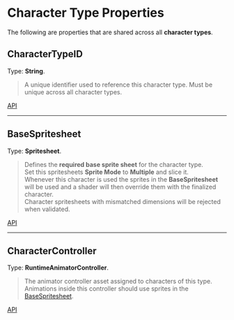 # Character Type Properties
The following are properties that are shared across all **character types**.    

## CharacterTypeID
Type: **String**.
> A unique identifier used to reference this character type. Must be unique across all character types.  

[API](xref:BlazerTech.CharacterManagement.Characters.CharacterTypeBaseSO.CharacterTypeID)

---

## BaseSpritesheet
Type: **Spritesheet**.
> Defines the **required base sprite sheet** for the character type.  
Set this spritesheets **Sprite Mode** to **Multiple** and slice it.  
Whenever this character is used the sprites in the **BaseSpritesheet** will be used and a shader will then  override them with the finalized character.  
Character spritesheets with mismatched dimensions will be rejected when validated.

[API](xref:BlazerTech.CharacterManagement.Characters.CharacterTypeBaseSO.BaseSpritesheet)

---

## CharacterController
Type: **RuntimeAnimatorController**.
> The animator controller asset assigned to characters of this type.  
> Animations inside this controller should use sprites in the [BaseSpritesheet](#basespritesheet).

[API](xref:BlazerTech.CharacterManagement.Characters.CharacterTypeBaseSO.CharacterController)